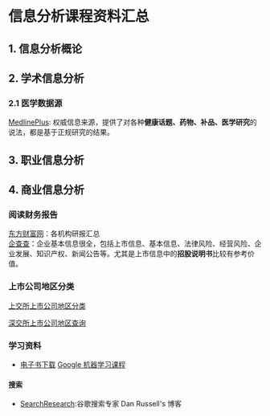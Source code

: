 #   信息分析课程资料汇总  


##  1. 信息分析概论  


##  2.  学术信息分析  


###  2.1  医学数据源  

[MedlinePlus](https://medlineplus.gov/): 权威信息来源，提供了对各种**健康话题、药物、补品、医学研究**的说法，都是基于正规研究的结果。

##  3. 职业信息分析  


##  4. 商业信息分析  

###  阅读财务报告  
    
[东方财富网](http://data.eastmoney.com/report/)：各机构研报汇总  
[企查查](https://www.qcc.com/web/search?key=%E8%8D%AF%E6%98%8E%E5%BA%B7%E5%BE%B7)：企业基本信息很全，包括上市信息、基本信息、法律风险、经营风险、企业发展、知识产权、新闻公告等。尤其是上市信息中的**招股说明书**比较有参考价值。

###  上市公司地区分类  

[上交所上市公司地区分类](http://www.sse.com.cn/assortment/stock/areatrade/area/)  

[深交所上市公司地区查询](http://www.szse.cn/market/product/stock/list/index.html)

###  学习资料  

* [电子书下载](http://www.bookssvip.com/)
[Google 机器学习课程](https://developers.google.com/machine-learning/crash-course/exercises)


####  搜索  

* [SearchResearch](https://sites.google.com/site/dmrussell/Home?authuser=0):谷歌搜索专家 Dan Russell's 博客